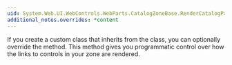 ```yaml
---
uid: System.Web.UI.WebControls.WebParts.CatalogZoneBase.RenderCatalogPartLinks(System.Web.UI.HtmlTextWriter)
additional_notes.overrides: *content
---
```


<p>If you create a custom class that inherits from the <xref href="System.Web.UI.WebControls.WebParts.CatalogZoneBase"></xref> class, you can optionally override the <xref href="System.Web.UI.WebControls.WebParts.CatalogZoneBase.RenderCatalogPartLinks(System.Web.UI.HtmlTextWriter)"></xref> method. This method gives you programmatic control over how the links to <xref href="System.Web.UI.WebControls.WebParts.CatalogPart"></xref> controls in your zone are rendered.</p>


